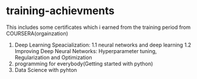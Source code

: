 # training-achievments
This includes some certificates which i earned from the training period from COURSERA(orgainzation)
1. Deep Learning Speacialization: 
1.1 neural networks and deep learning
1.2  Improving Deep Neural Networks: Hyperparameter tuning, Regularization and Optimization
2. programming for everybody(Getting started with python)
3. Data Science with pyhton 
